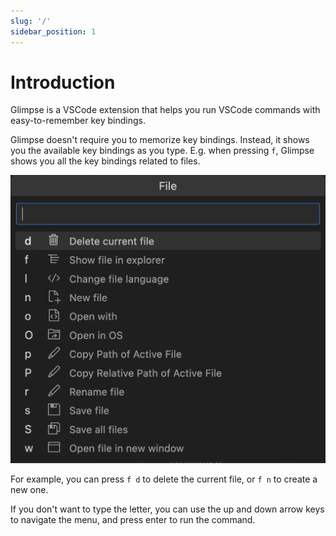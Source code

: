 ```yaml
---
slug: '/'
sidebar_position: 1
---
```


# Introduction

Glimpse is a VSCode extension that helps you run VSCode commands with easy-to-remember key bindings.

Glimpse doesn't require you to memorize key bindings. Instead, it shows you the available key bindings as you type.
E.g. when pressing `f`, Glimpse shows you all the key bindings related to files.

![Files key bindings](img/file_keys.png)

For example, you can press `f d` to delete the current file, or `f n` to create a new one.

If you don't want to type the letter, you can use the up and down arrow keys to navigate the menu,
and press enter to run the command.
